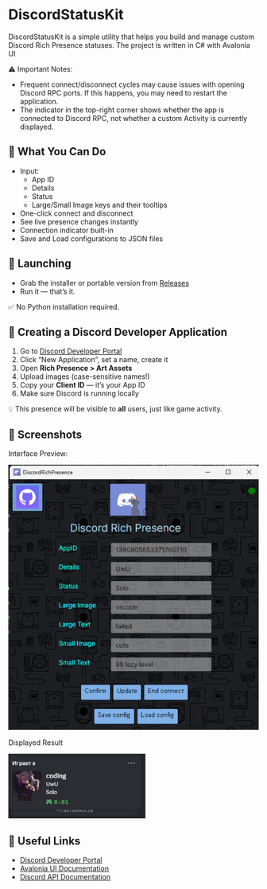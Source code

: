 # DiscordStatusKit

DiscordStatusKit is a simple utility that helps you build and manage custom Discord Rich Presence statuses.
The project is written in C# with Avalonia UI

⚠️ Important Notes:
- Frequent connect/disconnect cycles may cause issues with opening Discord RPC ports.
If this happens, you may need to restart the application.
- The indicator in the top-right corner shows whether the app is connected to Discord RPC,
not whether a custom Activity is currently displayed.

## 🧰 What You Can Do

- Input:
  - App ID
  - Details
  - Status
  - Large/Small Image keys and their tooltips
- One-click connect and disconnect
- See live presence changes instantly
- Connection indicator built-in
- Save and Load configurations to JSON files

## 🚀 Launching

- Grab the installer or portable version from [Releases](https://github.com/Ar0cka/FakeStatusRTC/releases)
- Run it — that’s it.

✅ No Python installation required.

## 🧪 Creating a Discord Developer Application

1. Go to [Discord Developer Portal](https://discord.com/developers/applications)
2. Click “New Application”, set a name, create it
3. Open **Rich Presence > Art Assets**
4. Upload images (case-sensitive names!)
5. Copy your **Client ID** — it’s your App ID
6. Make sure Discord is running locally

💡 This presence will be visible to **all** users, just like game activity.

## 📸 Screenshots
Interface Preview:

   ![Interface Preview](./ReadmeAssets/NewApp.png)

Displayed Result

   ![Displayed Result](./ReadmeAssets/NewProfile.png)

## 🔗 Useful Links

- [Discord Developer Portal](https://discord.com/developers/applications)
- [Avalonia UI Documentation](https://avaloniaui.net/)
- [Discord API Documentation](https://discord.com/developers/docs/intro?utm_source=chatgpt.com)
